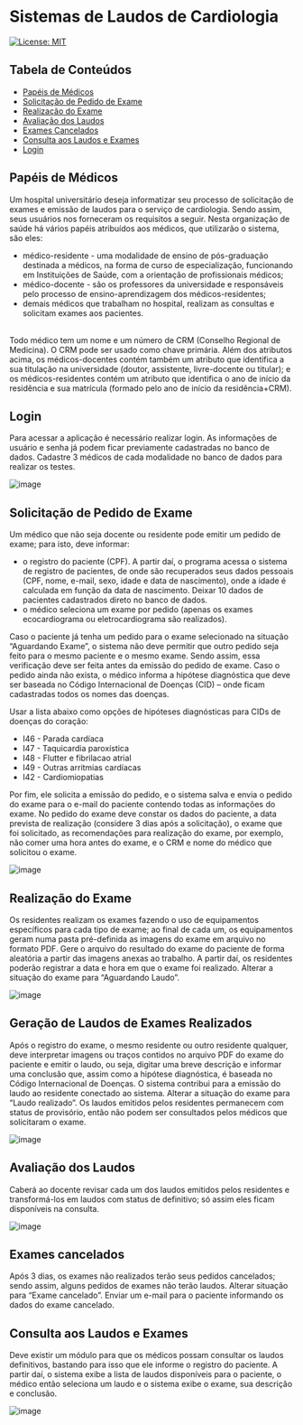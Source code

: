 # Sistemas de Laudos de Cardiologia

[![License: MIT](https://img.shields.io/badge/License-MIT-blue.svg)](LICENSE.md)

## Tabela de Conteúdos
- [Papéis de Médicos](#papéis-de-médicos)
- [Solicitação de Pedido de Exame](#solicitação-de-pedido-de-exame)
- [Realização do Exame](#realização-do-exame)
- [Avaliação dos Laudos](#avaliação-dos-laudos)
- [Exames Cancelados](#exames-cancelados)
- [Consulta aos Laudos e Exames](#consulta-aos-laudos-e-exames)
- [Login](#login)

## Papéis de Médicos
Um hospital universitário deseja informatizar seu processo de solicitação de exames e emissão de laudos para o serviço de cardiologia. Sendo assim, seus usuários nos forneceram os requisitos a seguir.
Nesta organização de saúde há vários papéis atribuídos aos médicos, que utilizarão o sistema, são eles:
- médico-residente - uma modalidade de ensino de pós-graduação destinada a médicos, na forma de curso de especialização, funcionando em Instituições de Saúde, com a orientação de profissionais médicos;
- médico-docente - são os professores da universidade e responsáveis pelo processo de ensino-aprendizagem dos médicos-residentes;
- demais médicos que trabalham no hospital, realizam as consultas e solicitam exames aos pacientes.
  
<br>Todo médico tem um nome e um número de CRM (Conselho Regional de Medicina). O CRM pode ser usado como chave primária.
Além dos atributos acima, os médicos-docentes contém também um atributo que identifica a sua titulação na universidade (doutor, assistente, livre-docente ou titular); e os médicos-residentes contém um atributo que identifica o ano de início da residência e sua matrícula (formado pelo ano de início da residência+CRM).

## Login
Para acessar a aplicação é necessário realizar login. As informações de usuário e senha já podem ficar previamente cadastradas no banco de dados. Cadastre 3 médicos de cada modalidade no banco de dados para realizar os testes.

![image](https://github.com/YuryOAraujo/TP1-DesenvolvimentoDeAplicacoesWeb/assets/127779626/701587f9-af83-4ecf-96d0-5a82ac69b81a)

## Solicitação de Pedido de Exame
Um médico que não seja docente ou residente pode emitir um pedido de exame; para isto, deve informar:
- o registro do paciente (CPF). A partir daí, o programa acessa o sistema de registro de pacientes, de onde são recuperados seus dados pessoais (CPF, nome, e-mail, sexo, idade e data de nascimento), onde a idade é calculada em função da data de nascimento. Deixar 10 dados de pacientes cadastrados direto no banco de dados.
- o médico seleciona um exame por pedido (apenas os exames ecocardiograma ou eletrocardiograma são realizados).

Caso o paciente já tenha um pedido para o exame selecionado na situação “Aguardando Exame”, o sistema não deve permitir que outro pedido seja feito para o mesmo paciente e o mesmo exame.
Sendo assim, essa verificação deve ser feita antes da emissão do pedido de exame.
Caso o pedido ainda não exista, o médico informa a hipótese diagnóstica que deve ser baseada no Código Internacional de Doenças (CID) – onde ficam cadastradas todos os nomes das doenças.

Usar a lista abaixo como opções de hipóteses diagnósticas para CIDs de doenças do coração:
- I46 - Parada cardíaca
- I47 - Taquicardia paroxística
- I48 - Flutter e fibrilacao atrial
- I49 - Outras arritmias cardíacas
- I42 - Cardiomiopatias

Por fim, ele solicita a emissão do pedido, e o sistema salva e envia o pedido do exame para o e-mail do paciente contendo todas as informações do exame.
No pedido do exame deve constar os dados do paciente, a data prevista de realização (considere 3 dias após a solicitação), o exame que foi solicitado, as recomendações para realização do exame, por exemplo, não comer uma hora antes do exame, e o CRM e nome do médico que solicitou o exame.

![image](https://github.com/YuryOAraujo/TP1-DesenvolvimentoDeAplicacoesWeb/assets/127779626/c8b4729a-df3b-41d0-a82d-27b684bc463b)

## Realização do Exame
Os residentes realizam os exames fazendo o uso de equipamentos específicos para cada tipo de exame; ao final de cada um, os equipamentos geram numa pasta pré-definida as imagens do exame em arquivo no formato PDF. Gere o arquivo do resultado do exame do paciente de forma aleatória a partir das imagens anexas ao trabalho.
A partir daí, os residentes poderão registrar a data e hora em que o exame foi realizado. Alterar a situação do exame para “Aguardando Laudo”.

![image](https://github.com/YuryOAraujo/TP1-DesenvolvimentoDeAplicacoesWeb/assets/127779626/b4333e1b-d4e8-4025-80fe-73c61ee0f93d)

## Geração de Laudos de Exames Realizados
Após o registro do exame, o mesmo residente ou outro residente qualquer, deve interpretar imagens ou traços contidos no arquivo PDF do exame do paciente e emitir o laudo, ou seja, digitar uma breve descrição e informar uma conclusão que, assim como a hipótese diagnóstica, é baseada no Código Internacional de Doenças. O sistema contribui para a emissão do laudo ao residente conectado ao sistema. Alterar a situação do exame para “Laudo realizado”.
Os laudos emitidos pelos residentes permanecem com status de provisório, então não podem ser consultados pelos médicos que solicitaram o exame.

![image](https://github.com/YuryOAraujo/TP1-DesenvolvimentoDeAplicacoesWeb/assets/127779626/99433855-b066-4299-82d9-1c4d01afcd3d)

## Avaliação dos Laudos
Caberá ao docente revisar cada um dos laudos emitidos pelos residentes e transformá-los em laudos com status de definitivo; só assim eles ficam disponíveis na consulta.

![image](https://github.com/YuryOAraujo/TP1-DesenvolvimentoDeAplicacoesWeb/assets/127779626/e648eb6a-622e-40bb-99c2-4520524b35f3)

## Exames cancelados
Após 3 dias, os exames não realizados terão seus pedidos cancelados; sendo assim, alguns pedidos de exames não terão laudos. Alterar situação para “Exame cancelado”. Enviar um e-mail para o paciente informando os dados do exame cancelado.

## Consulta aos Laudos e Exames
Deve existir um módulo para que os médicos possam consultar os laudos definitivos, bastando para isso que ele informe o registro do paciente. A partir daí, o sistema exibe a lista de laudos disponíveis para o paciente, o médico então seleciona um laudo e o sistema exibe o exame, sua descrição e conclusão.

![image](https://github.com/YuryOAraujo/TP1-DesenvolvimentoDeAplicacoesWeb/assets/127779626/9b33e0f8-e99a-47f6-94d9-a941c28dadf9)

